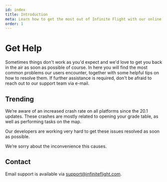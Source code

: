 ```yaml
---
id: index
title: Introduction
meta: Learn how to get the most out of Infinite Flight with our online documentation.
order: 1
---
```


# Get Help

Sometimes things don't work as you'd expect and we'd love to get you back in the air as soon as possible of course. In here you will find the most common problems our users encounter, together with some helpful tips on how to resolve them. If further assistance is required, don't be afraid to reach out to our support team via e-mail. 



## Trending

We’re aware of an increased crash rate on all platforms since the 20.1 updates. These crashes are mostly related to opening your grade table, as well as performing tasks on the map.

Our developers are working very hard to get these issues resolved as soon as possible.

We’re sorry about the inconvenience this causes.



## Contact

Email support is available via [support@infiniteflight.com](mailto:support@infiniteflight.com).

